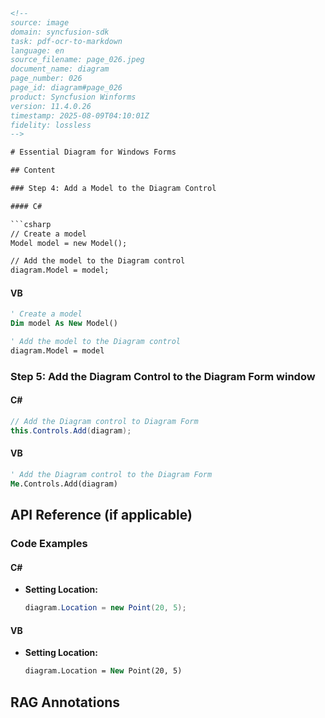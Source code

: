 ```html
<!-- 
source: image
domain: syncfusion-sdk
task: pdf-ocr-to-markdown
language: en
source_filename: page_026.jpeg
document_name: diagram
page_number: 026
page_id: diagram#page_026
product: Syncfusion Winforms
version: 11.4.0.26
timestamp: 2025-08-09T04:10:01Z
fidelity: lossless
-->

# Essential Diagram for Windows Forms

## Content

### Step 4: Add a Model to the Diagram Control

#### C#

```csharp
// Create a model
Model model = new Model();

// Add the model to the Diagram control
diagram.Model = model;
```

#### VB

```vb
' Create a model
Dim model As New Model()

' Add the model to the Diagram control
diagram.Model = model
```

### Step 5: Add the Diagram Control to the Diagram Form window

#### C#

```csharp
// Add the Diagram control to Diagram Form
this.Controls.Add(diagram);
```

#### VB

```vb
' Add the Diagram control to the Diagram Form
Me.Controls.Add(diagram)
```

## API Reference (if applicable)

### Code Examples

#### C#

- **Setting Location:**
  ```csharp
  diagram.Location = new Point(20, 5);
  ```

#### VB

- **Setting Location:**
  ```vb
  diagram.Location = New Point(20, 5)
  ```

## RAG Annotations

<!-- tags: [Syncfusion Winforms, Diagram control, Model, Windows Forms, Control placement] keywords: [diagram location, adding a model, diagram control, step-by-step guide, windows forms, essential diagram] -->
```